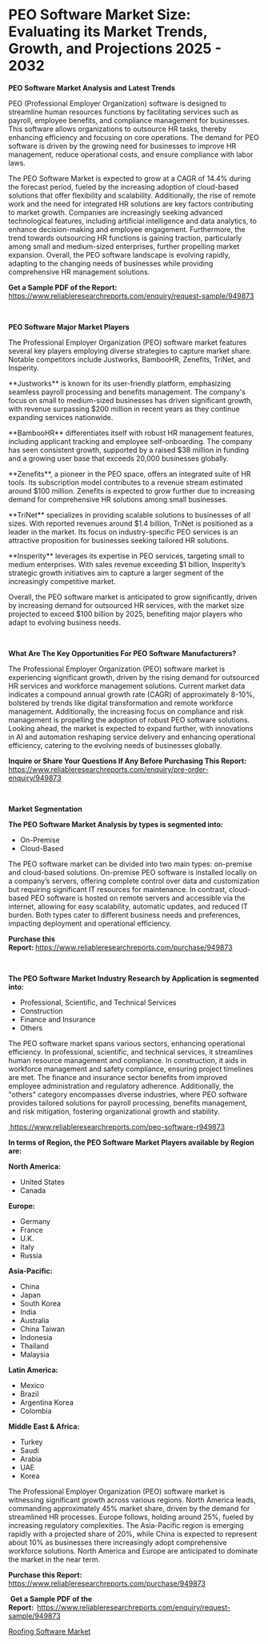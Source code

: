 <p><h1>PEO Software Market Size: Evaluating its Market Trends, Growth, and Projections 2025 - 2032</h1></p><p><strong>PEO Software Market Analysis and Latest Trends</strong></p>
<p><p>PEO (Professional Employer Organization) software is designed to streamline human resources functions by facilitating services such as payroll, employee benefits, and compliance management for businesses. This software allows organizations to outsource HR tasks, thereby enhancing efficiency and focusing on core operations. The demand for PEO software is driven by the growing need for businesses to improve HR management, reduce operational costs, and ensure compliance with labor laws.</p><p>The PEO Software Market is expected to grow at a CAGR of 14.4% during the forecast period, fueled by the increasing adoption of cloud-based solutions that offer flexibility and scalability. Additionally, the rise of remote work and the need for integrated HR solutions are key factors contributing to market growth. Companies are increasingly seeking advanced technological features, including artificial intelligence and data analytics, to enhance decision-making and employee engagement. Furthermore, the trend towards outsourcing HR functions is gaining traction, particularly among small and medium-sized enterprises, further propelling market expansion. Overall, the PEO software landscape is evolving rapidly, adapting to the changing needs of businesses while providing comprehensive HR management solutions.</p></p>
<p><strong>Get a Sample PDF of the Report:&nbsp;</strong> <a href="https://www.reliableresearchreports.com/enquiry/request-sample/949873?utm_campaign=3079&utm_medium=2&utm_source=Github&utm_content=ia&utm_term=05032025&utm_id=peo-software">https://www.reliableresearchreports.com/enquiry/request-sample/949873</a></p>
<p>&nbsp;</p>
<p><strong>PEO Software Major Market Players</strong></p>
<p><p>The Professional Employer Organization (PEO) software market features several key players employing diverse strategies to capture market share. Notable competitors include Justworks, BambooHR, Zenefits, TriNet, and Insperity.</p><p>**Justworks** is known for its user-friendly platform, emphasizing seamless payroll processing and benefits management. The company's focus on small to medium-sized businesses has driven significant growth, with revenue surpassing $200 million in recent years as they continue expanding services nationwide.</p><p>**BambooHR** differentiates itself with robust HR management features, including applicant tracking and employee self-onboarding. The company has seen consistent growth, supported by a raised $38 million in funding and a growing user base that exceeds 20,000 businesses globally.</p><p>**Zenefits**, a pioneer in the PEO space, offers an integrated suite of HR tools. Its subscription model contributes to a revenue stream estimated around $100 million. Zenefits is expected to grow further due to increasing demand for comprehensive HR solutions among small businesses.</p><p>**TriNet** specializes in providing scalable solutions to businesses of all sizes. With reported revenues around $1.4 billion, TriNet is positioned as a leader in the market. Its focus on industry-specific PEO services is an attractive proposition for businesses seeking tailored HR solutions.</p><p>**Insperity** leverages its expertise in PEO services, targeting small to medium enterprises. With sales revenue exceeding $1 billion, Insperity’s strategic growth initiatives aim to capture a larger segment of the increasingly competitive market.</p><p>Overall, the PEO software market is anticipated to grow significantly, driven by increasing demand for outsourced HR services, with the market size projected to exceed $100 billion by 2025, benefiting major players who adapt to evolving business needs.</p></p>
<p>&nbsp;</p>
<p><strong>What Are The Key Opportunities For PEO Software Manufacturers?</strong></p>
<p><p>The Professional Employer Organization (PEO) software market is experiencing significant growth, driven by the rising demand for outsourced HR services and workforce management solutions. Current market data indicates a compound annual growth rate (CAGR) of approximately 8-10%, bolstered by trends like digital transformation and remote workforce management. Additionally, the increasing focus on compliance and risk management is propelling the adoption of robust PEO software solutions. Looking ahead, the market is expected to expand further, with innovations in AI and automation reshaping service delivery and enhancing operational efficiency, catering to the evolving needs of businesses globally.</p></p>
<p><strong>Inquire or Share Your Questions If Any Before Purchasing This Report:</strong> <a href="https://www.reliableresearchreports.com/enquiry/pre-order-enquiry/949873?utm_campaign=3079&utm_medium=2&utm_source=Github&utm_content=ia&utm_term=05032025&utm_id=peo-software">https://www.reliableresearchreports.com/enquiry/pre-order-enquiry/949873</a></p>
<p>&nbsp;</p>
<p><strong>Market Segmentation</strong></p>
<p><strong>The PEO Software Market Analysis by types is segmented into:</strong></p>
<p><ul><li>On-Premise</li><li>Cloud-Based</li></ul></p>
<p><p>The PEO software market can be divided into two main types: on-premise and cloud-based solutions. On-premise PEO software is installed locally on a company’s servers, offering complete control over data and customization but requiring significant IT resources for maintenance. In contrast, cloud-based PEO software is hosted on remote servers and accessible via the internet, allowing for easy scalability, automatic updates, and reduced IT burden. Both types cater to different business needs and preferences, impacting deployment and operational efficiency.</p></p>
<p><strong>Purchase this Report:&nbsp;</strong><a href="https://www.reliableresearchreports.com/purchase/949873?utm_campaign=3079&utm_medium=2&utm_source=Github&utm_content=ia&utm_term=05032025&utm_id=peo-software">https://www.reliableresearchreports.com/purchase/949873</a></p>
<p>&nbsp;</p>
<p><strong>The PEO Software Market Industry Research by Application is segmented into:</strong></p>
<p><ul><li>Professional, Scientific, and Technical Services</li><li>Construction</li><li>Finance and Insurance</li><li>Others</li></ul></p>
<p><p>The PEO software market spans various sectors, enhancing operational efficiency. In professional, scientific, and technical services, it streamlines human resource management and compliance. In construction, it aids in workforce management and safety compliance, ensuring project timelines are met. The finance and insurance sector benefits from improved employee administration and regulatory adherence. Additionally, the "others" category encompasses diverse industries, where PEO software provides tailored solutions for payroll processing, benefits management, and risk mitigation, fostering organizational growth and stability.</p></p>
<p><a href="https://www.reliableresearchreports.com/peo-software-r949873?utm_campaign=3079&utm_medium=2&utm_source=Github&utm_content=ia&utm_term=05032025&utm_id=peo-software">&nbsp;https://www.reliableresearchreports.com/peo-software-r949873</a></p>
<p><strong>In terms of Region, the PEO Software Market Players available by Region are:</strong></p>
<p>
    <p> <strong> North America: </strong>
        <ul>
            <li>United States</li>
            <li>Canada</li>
        </ul>
        </p> 
    <p> <strong> Europe: </strong>
        <ul>
            <li>Germany</li>
            <li>France</li>
            <li>U.K.</li>
            <li>Italy</li>
            <li>Russia</li>
        </ul>
        </p> 
    <p> <strong> Asia-Pacific: </strong>
        <ul>
            <li>China</li>
            <li>Japan</li>
            <li>South Korea</li>
            <li>India</li>
            <li>Australia</li>
            <li>China Taiwan</li>
            <li>Indonesia</li>
            <li>Thailand</li>
            <li>Malaysia</li>
        </ul>
        </p> 
    <p> <strong> Latin America: </strong>
        <ul>
            <li>Mexico</li>
            <li>Brazil</li>
            <li>Argentina Korea</li>
            <li>Colombia</li>
        </ul>
        </p> 
    <p> <strong> Middle East & Africa: </strong>
        <ul>
            <li>Turkey</li>
            <li>Saudi</li>
            <li>Arabia</li>
            <li>UAE</li>
            <li>Korea</li>
        </ul>
    </p>
    </p>
<p><p>The Professional Employer Organization (PEO) software market is witnessing significant growth across various regions. North America leads, commanding approximately 45% market share, driven by the demand for streamlined HR processes. Europe follows, holding around 25%, fueled by increasing regulatory complexities. The Asia-Pacific region is emerging rapidly with a projected share of 20%, while China is expected to represent about 10% as businesses there increasingly adopt comprehensive workforce solutions. North America and Europe are anticipated to dominate the market in the near term.</p></p>
<p><strong>Purchase this Report: </strong><a href="https://www.reliableresearchreports.com/purchase/949873?utm_campaign=3079&utm_medium=2&utm_source=Github&utm_content=ia&utm_term=05032025&utm_id=peo-software">https://www.reliableresearchreports.com/purchase/949873</a></p>
<p>&nbsp;<strong>Get a Sample PDF of the Report:&nbsp;&nbsp;</strong><a href="https://www.reliableresearchreports.com/enquiry/request-sample/949873?utm_campaign=3079&utm_medium=2&utm_source=Github&utm_content=ia&utm_term=05032025&utm_id=peo-software">https://www.reliableresearchreports.com/enquiry/request-sample/949873</a></p>
<p><strong></strong></p>
<p><p><a href="https://github.com/voetzeszuh/Market-Research-Report-List-1/blob/main/roofing-software-market.md?utm_campaign=3079&utm_medium=2&utm_source=Github&utm_content=ia&utm_term=05032025&utm_id=peo-software">Roofing Software Market</a></p></p>